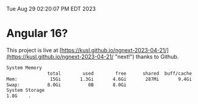 Tue Aug 29 02:20:07 PM EDT 2023

# Angular 16?


This project is live at [https://kusl.github.io/ngnext-2023-04-21/](https://kusl.github.io/ngnext-2023-04-21/ "next!") thanks to Github.

```bash
System Memory
               total        used        free      shared  buff/cache   available
Mem:            15Gi       1.3Gi       4.6Gi       287Mi       9.4Gi        13Gi
Swap:          8.0Gi          0B       8.0Gi
System Storage
1.8G	.
```
```bash
